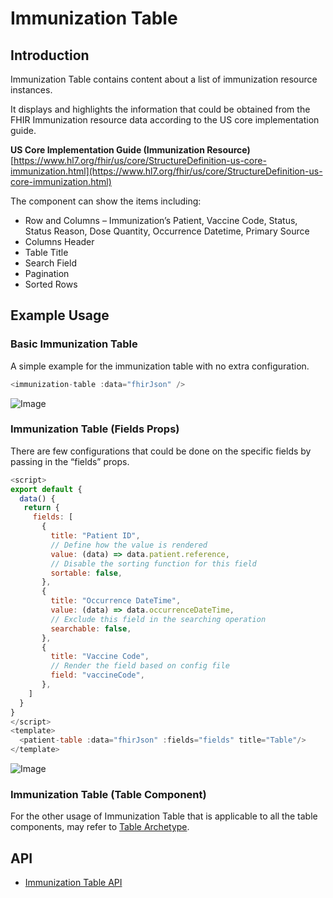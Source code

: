 # Immunization Table

## Introduction

Immunization Table contains content about a list of immunization resource instances.

It displays and highlights the information that could be obtained from the FHIR Immunization resource data according to the US core implementation guide.

**US Core Implementation Guide (Immunization Resource)**<br/>
[https://www.hl7.org/fhir/us/core/StructureDefinition-us-core-immunization.html](https://www.hl7.org/fhir/us/core/StructureDefinition-us-core-immunization.html)

The component can show the items including:

- Row and Columns – Immunization’s Patient, Vaccine Code, Status, Status Reason, Dose Quantity, Occurrence Datetime, Primary Source
- Columns Header
- Table Title
- Search Field
- Pagination
- Sorted Rows

## Example Usage

### Basic Immunization Table

A simple example for the immunization table with no extra configuration.

```javascript linenums="1"
<immunization-table :data="fhirJson" />
```

![Image](img/1.jpg)

### Immunization Table (Fields Props)

There are few configurations that could be done on the specific fields by passing in the “fields” props.

```javascript linenums="1"
<script>
export default {
  data() {
   return {
     fields: [
       {
         title: "Patient ID",
         // Define how the value is rendered
         value: (data) => data.patient.reference,
         // Disable the sorting function for this field
         sortable: false,
       },
       {
         title: "Occurrence DateTime",
         value: (data) => data.occurrenceDateTime,
         // Exclude this field in the searching operation
         searchable: false,
       },
       {
         title: "Vaccine Code",
         // Render the field based on config file
         field: "vaccineCode",
       },
    ]
  }
}
</script>
<template>
  <patient-table :data="fhirJson" :fields="fields" title="Table"/>
</template>
```

![Image](img/2.jpg)

### Immunization Table (Table Component)

For the other usage of Immunization Table that is applicable to all the table components, may refer to [Table Archetype](../archetype-table/archetype-table.md).

## API

- [Immunization Table API](../../components-api/immunization-table.md)
